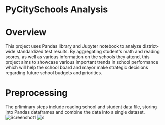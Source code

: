 # PyCitySchools Analysis
# Overview
This project uses Pandas library and Jupyter notebook to analyze district-wide standardized test results.
By aggregating student's math and reading scores, as well as various information on the schools they attend,
this project aims to showcase various important trends in school performance which will help the school board
and mayor make strategic decisions regarding future school budgets and priorities.

# Preprocessing 
The prliminary steps include reading school and student data file, storing into Pandas dataframes and combine the data into
a single dataset.
![Screenshot1](https://user-images.githubusercontent.com/64758297/103396410-c016da00-4af8-11eb-9f49-28b9615652cf.PNG)
![s](https://user-images.githubusercontent.com/64758297/103396708-4da6f980-4afa-11eb-8f09-abf9b5ce60e0.PNG)
